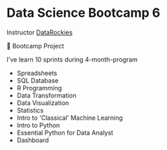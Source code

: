 # Data Science Bootcamp 6
Instructor [DataRockies](https://datarockie.com/) 

📃 Bootcamp Project 

I've learn 10 sprints during 4-month-program

- Spreadsheets
- SQL Database
- R Programming
- Data Transformation
- Data Visualization
- Statistics
- Intro to 'Classical' Machine Learning
- Intro to Python
- Essential Python for Data Analyst
- Dashboard
